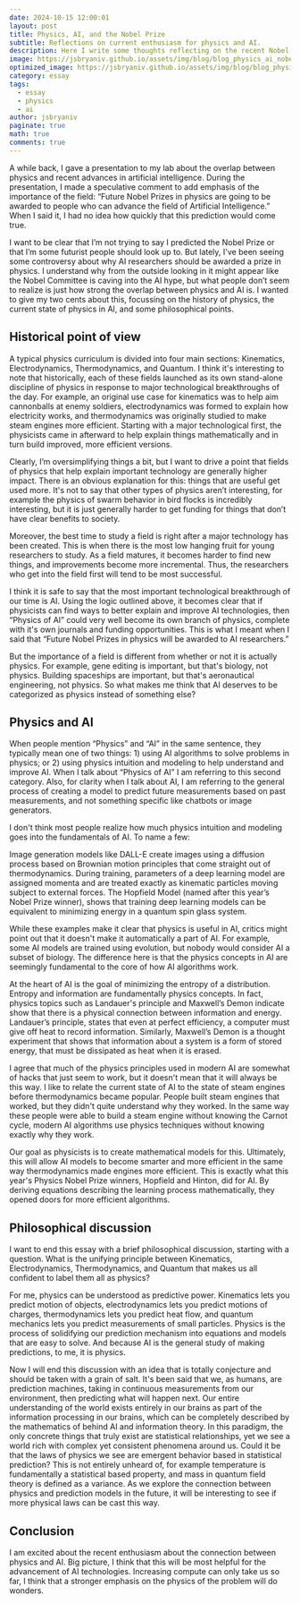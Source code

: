 ```yaml
---
date: 2024-10-15 12:00:01
layout: post
title: Physics, AI, and the Nobel Prize
subtitle: Reflections on current enthusiasm for physics and AI.
description: Here I write some thoughts reflecting on the recent Nobel Prize in physics.
image: https://jsbryaniv.github.io/assets/img/blog/blog_physics_ai_nobel_prize.png
optimized_image: https://jsbryaniv.github.io/assets/img/blog/blog_physics_ai_nobel_prize.png
category: essay
tags:
  - essay
  - physics
  - ai
author: jsbryaniv
paginate: true
math: true
comments: true
---
```


A while back, I gave a presentation to my lab about the overlap between physics and recent advances in artificial intelligence. During the presentation, I made a speculative comment to add emphasis of the importance of the field: “Future Nobel Prizes in physics are going to be awarded to people who can advance the field of Artificial Intelligence.” When I said it, I had no idea how quickly that this prediction would come true.

I want to be clear that I’m not trying to say I predicted the Nobel Prize or that I’m some futurist people should look up to. But lately, I've been seeing some controversy about why AI researchers should be awarded a prize in physics. I understand why from the outside looking in it might appear like the Nobel Committee is caving into the AI hype, but what people don’t seem to realize is just how strong the overlap between physics and AI is. I wanted to give my two cents about this, focussing on the history of physics, the current state of physics in AI, and some philosophical points.

## Historical point of view

A typical physics curriculum is divided into four main sections: Kinematics, Electrodynamics, Thermodynamics, and Quantum. I think it's interesting to note that historically, each of these fields launched as its own stand-alone discipline of physics in response to major technological breakthroughs of the day. For example, an original use case for kinematics was to help aim cannonballs at enemy soldiers, electrodynamics was formed to explain how electricity works, and thermodynamics was originally studied to make steam engines more efficient. Starting with a major technological first, the physicists came in afterward to help explain things mathematically and in turn build improved, more efficient versions.  

Clearly, I’m oversimplifying things a bit, but I want to drive a point that fields of physics that help explain important technology are generally higher impact. There is an obvious explanation for this: things that are useful get used more. It's not to say that other types of physics aren’t interesting, for example the physics of swarm behavior in bird flocks is incredibly interesting, but it is just generally harder to get funding for things that don’t have clear benefits to society.

Moreover, the best time to study a field is right after a major technology has been created. This is when there is the most low hanging fruit for young researchers to study. As a field matures, it becomes harder to find new things, and improvements become more incremental. Thus, the researchers who get into the field first will tend to be most successful.

I think it is safe to say that the most important technological breakthrough of our time is AI. Using the logic outlined above, it becomes clear that if physicists can find ways to better explain and improve AI technologies, then “Physics of AI” could very well become its own branch of physics, complete with it's own journals and funding opportunities. This is what I meant when I said that “Future Nobel Prizes in physics will be awarded to AI researchers.”

But the importance of a field is different from whether or not it is actually physics. For example, gene editing is important, but that's biology, not physics. Building spaceships are important, but that's aeronautical engineering, not physics. So what makes me think that AI deserves to be categorized as physics instead of something else?

## Physics and AI

When people mention “Physics” and “AI” in the same sentence, they typically mean one of two things: 1) using AI algorithms to solve problems in physics; or 2) using physics intuition and modeling to help understand and improve AI. When I talk about “Physics of AI” I am referring to this second category. Also, for clarity when I talk about AI, I am referring to the general process of creating a model to predict future measurements based on past measurements, and not something specific like chatbots or image generators.

I don't think most people realize how much physics intuition and modeling goes into the fundamentals of AI. To name a few: 

Image generation models like DALL-E create images using a diffusion process based on Brownian motion principles that come straight out of thermodynamics.
During training, parameters of a deep learning model are assigned momenta and are treated exactly as kinematic particles moving subject to external forces.
The Hopfield Model (named after this year’s Nobel Prize winner), shows that training deep learning models can be equivalent to minimizing energy in a quantum spin glass system.

While these examples make it clear that physics is useful in AI, critics might point out that it doesn't make it automatically a part of AI. For example, some AI models are trained using evolution, but nobody would consider AI a subset of biology. The difference here is that the physics concepts in AI are seemingly fundamental to the core of how AI algorithms work.

At the heart of AI is the goal of minimizing the entropy of a distribution. Entropy and information are fundamentally physics concepts. In fact, physics topics such as Landauer's principle and Maxwell’s Demon indicate show that there is a physical connection between information and energy. Landauer’s principle, states that even at perfect efficiency, a computer must give off heat to record information. Similarly, Maxwell’s Demon is a thought experiment that shows that information about a system is a form of stored energy, that must be dissipated as heat when it is erased.

I agree that much of the physics principles used in modern AI are somewhat of hacks that just seem to work, but it doesn't mean that it will always be this way. I like to relate the current state of AI to the state of steam engines before thermodynamics became popular. People built steam engines that worked, but they didn't quite understand why they worked. In the same way these people were able to build a steam engine without knowing the Carnot cycle, modern AI algorithms use physics techniques without knowing exactly why they work. 

Our goal as physicists is to create mathematical models for this. Ultimately, this will allow AI models to become smarter and more efficient in the same way thermodynamics made engines more efficient. This is exactly what this year's Physics Nobel Prize winners, Hopfield and Hinton, did for AI. By deriving equations describing the learning process mathematically, they opened doors for more efficient algorithms.

## Philosophical discussion

I want to end this essay with a brief philosophical discussion, starting with a question. What is the unifying principle between Kinematics, Electrodynamics, Thermodynamics, and Quantum that makes us all confident to label them all as physics?

For me, physics can be understood as predictive power. Kinematics lets you predict motion of objects, electrodynamics lets you predict motions of charges, thermodynamics lets you predict heat flow, and quantum mechanics lets you predict measurements of small particles. Physics is the process of solidifying our prediction mechanism into equations and models that are easy to solve. And because AI is the general study of making predictions, to me, it is physics.

Now I will end this discussion with an idea that is totally conjecture and should be taken with a grain of salt. It's been said that we, as humans, are prediction machines, taking in continuous measurements from our environment, then predicting what will happen next. Our entire understanding of the world exists entirely in our brains as part of the information processing in our brains, which can be completely described by the mathematics of behind AI and information theory. In this paradigm, the only concrete things that truly exist are statistical relationships, yet we see a world rich with complex yet consistent phenomena around us. Could it be that the laws of physics we see are emergent behavior based in statistical prediction? This is not entirely unheard of, for example temperature is fundamentally a statistical based property, and mass in quantum field theory is defined as a variance. As we explore the connection between physics and prediction models in the future, it will be interesting to see if more physical laws can be cast this way.

## Conclusion

I am excited about the recent enthusiasm about the connection between physics and AI. Big picture, I think that this will be most helpful for the advancement of AI technologies. Increasing compute can only take us so far, I think that a stronger emphasis on the physics of the problem will do wonders.

